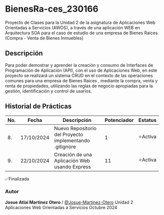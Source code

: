 # BienesRa-ces_230166
Proyecto de Clases para la Unidad 2 de la asignatura de Aplicaciones Web Orientadas a Servicios (AWOS), a través de una aplicación WEB en Arquitectura SOA para el caso de estudio de una empresa de Bienes Raíces (Compra - Venta de Bienes Inmuebles)

## Descripción

Para poder demostrar y aprender la creación y consumo de Interfaces de Programación de Aplicación (API), con el uso de Aplicaciones Web, en este proyecto se realizará un sistema CRUD en el contexto de las operaciones comunes para una empresa de Bienes Raíces , mediante la compra, venta y renta de propiedades, utilizando las reglas de negocio apropiadas para la gestión, identificación y control de usarios.

## Historial de Prácticas

|No.|Fecha |Descripción|Potenciador|Estatus|
|--|--|--|--|--|
|8.|17/10/2024|Nuevo Repositorio del Proyecto implementando .gitignore|1| ⭐Activa|
|9.|22/10/2024|Creación de una Aplicación Web usando Express| 11|⭐Activa

✅Finalizada


### Autor
 **Josue Atlai Martinez Otero** / [@Josue-Martinez-Otero](https://github.com/Josue-Martinez-Otero)
Unidad 2
Aplicaciones Web Orientadas a Servicios 
Octubre 2024
